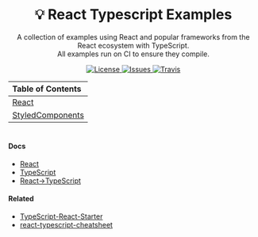 <h1 align="center">
  💡 React Typescript Examples
</h1>

<p align="center">
  A collection of examples using React and popular frameworks from the React ecosystem with TypeScript.<br>
  All examples run on CI to ensure they compile.
</p>

<p align="center">
  <a href="https://raw.githubusercontent.com/n4bb12/examples-react-ts/master/LICENSE">
    <img alt="License" src="https://flat.badgen.net/github/license/n4bb12/examples-react-ts?icon=github">
  </a>
  <a href="https://github.com/n4bb12/examples-react-ts/issues/new">
    <img alt="Issues" src="https://flat.badgen.net/badge/github/create issue/pink?icon=github">
  </a>
  <a href="https://travis-ci.com/n4bb12/examples-react-ts">
    <img alt="Travis" src="https://flat.badgen.net/travis/n4bb12/examples-react-ts?icon=travis">
  </a>
</p>

| Table of Contents                        |
|:-----------------------------------------|
| [React](examples/react)                        |
| [StyledComponents](examples/styled-components) |

#

#### Docs
- [React](https://reactjs.org/)
- [TypeScript](https://www.typescriptlang.org/docs/handbook/basic-types.html)
- [React->TypeScript](https://reactjs.org/docs/static-type-checking.html#typescript)

#### Related
- [TypeScript-React-Starter](https://github.com/Microsoft/TypeScript-React-Starter)
- [react-typescript-cheatsheet](https://github.com/sw-yx/react-typescript-cheatsheet)
